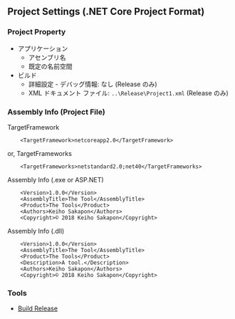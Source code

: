 ## Project Settings (.NET Core Project Format)

### Project Property
- アプリケーション
  - アセンブリ名
  - 既定の名前空間
- ビルド
  - 詳細設定 - デバッグ情報: なし (Release のみ)
  - XML ドキュメント ファイル: `..\Release\Project1.xml` (Release のみ)

### Assembly Info (Project File)
TargetFramework
```
    <TargetFramework>netcoreapp2.0</TargetFramework>
```

or, TargetFrameworks
```
    <TargetFrameworks>netstandard2.0;net40</TargetFrameworks>
```

Assembly Info (.exe or ASP.NET)
```
    <Version>1.0.0</Version>
    <AssemblyTitle>The Tool</AssemblyTitle>
    <Product>The Tools</Product>
    <Authors>Keiho Sakapon</Authors>
    <Copyright>© 2018 Keiho Sakapon</Copyright>
```

Assembly Info (.dll)
```
    <Version>1.0.0</Version>
    <AssemblyTitle>The Tool</AssemblyTitle>
    <Product>The Tools</Product>
    <Description>A tool.</Description>
    <Authors>Keiho Sakapon</Authors>
    <Copyright>© 2018 Keiho Sakapon</Copyright>
```

### Tools
- [Build Release](https://github.com/sakapon/Build-Release)
